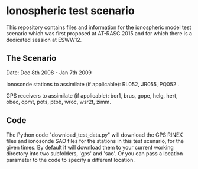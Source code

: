# Ionospheric test scenario

This repository contains files and information for the ionospheric model test scenario which was first proposed at AT-RASC 2015 and for which there is a dedicated session at ESWW12.

## The Scenario
Date: Dec 8th 2008 - Jan 7th 2009

Ionosonde stations to assimilate (if applicable): RL052, JR055, PQ052 .

GPS receivers to assimilate (if applicable): bor1, brus, gope, helg, hert, obec, opmt, pots, ptbb, wroc, wsr2t, zimm.

## Code
The Python code "download_test_data.py" will download the GPS RINEX files and ionosonde SAO files for the stations in this test scenario, for the given times. By default it will download them to your current working directory into two subfolders, 'gps' and 'sao'. Or you can pass a location parameter to the code to specify a different location.
